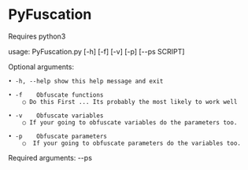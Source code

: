 # PyFuscation

Requires python3 

usage: PyFuscation.py [-h] [-f] [-v] [-p] [--ps SCRIPT] 

Optional arguments: 

	• -h, --help show this help message and exit
  
	• -f    Obfuscate functions
		○ Do this First ... Its probably the most likely to work well
		
	• -v    Obfuscate variables
		○ If your going to obfuscate variables do the parameters too. 
		
	• -p    Obfuscate parameters
		○  If your going to obfuscate parameters do the variables too. 


Required arguments:
--ps  <SCRIPT> 	Obfuscate PowerShell script 

	python3 PyFuscation.py -fvp --ps ./Scripts/Invoke-Mimikatz.ps1 
